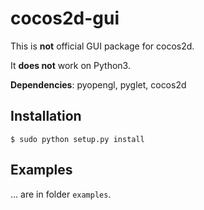 # cocos2d-gui

This is **not** official GUI package for cocos2d.

It **does not** work on Python3.

**Dependencies**: pyopengl, pyglet, cocos2d

## Installation

    $ sudo python setup.py install

## Examples

... are in folder `examples`.